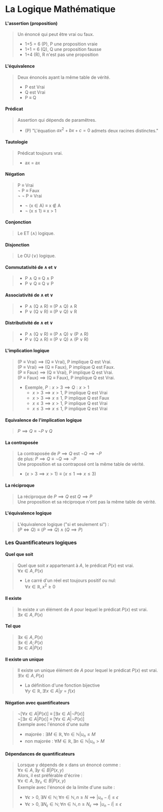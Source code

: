# La Logique Mathématique

#### L'assertion (proposition)
> Un énoncé qui peut être vrai ou faux. <br>
> - 1+5 = 6 (P), P une proposition vraie
> - 1+1 = 6 (Q), Q une proposition fausse
> - 1+4 (R), R n'est pas une proposition
#### L'équivalence 
> Deux énoncés ayant la même table de vérité. <br>
> - P est Vrai 
> - Q est Vrai 
> - P $\equiv$ Q
#### Prédicat 
> Assertion qui dépends de paramêtres. <br>
> - (P) "L'équation $ax^2 + bx + c = 0$ admets deux racines distinctes."
#### Tautologie
> Prédicat toujours vrai. <br>
> - ax = ax 
#### Négation
> P $\equiv$ Vrai <br>
>  $\neg$ P $\equiv$ Faux <br>
>  $\neg$ $\neg$ P $\equiv$ Vrai <br>
> - $\neg$ (x $\in$ A) $\equiv$ x $\notin$ A
> - $\neg$ (x $\le$ 1) $\equiv$ x > 1
#### Conjonction
> Le ET ($\land$) logique. <br>
#### Disjonction 
> Le OU ($\lor$) logique. <br>
#### Commutativité de $\land$ et $\lor$
> - P $\land$ Q $\equiv$ Q $\land$ P
> - P $\lor$ Q $\equiv$ Q $\lor$ P
#### Associativité de $\land$ et $\lor$
> - P $\land$ (Q $\land$ R) $\equiv$ (P $\land$ Q) $\land$ R
> - P $\lor$ (Q $\lor$ R) $\equiv$ (P $\lor$ Q) $\lor$ R
#### Distributivité de $\land$ et $\lor$
> - P $\land$ (Q $\lor$ R) $\equiv$ (P $\land$ Q) $\lor$ (P $\land$ R)
> - P $\lor$ (Q $\land$ R) $\equiv$ (P $\lor$ Q) $\land$ (P $\lor$ R)
#### L'implication logique
> (P $\equiv$ Vrai) $\implies$ (Q $\equiv$ Vrai), P implique Q est Vrai. <br>
> (P $\equiv$ Vrai) $\implies$ (Q $\equiv$ Faux), P implique Q est Faux. <br> 
> (P $\equiv$ Faux) $\implies$ (Q $\equiv$ Vrai), P implique Q est Vrai. <br>
> (P $\equiv$ Faux) $\implies$ (Q $\equiv$ Faux), P implique Q est Vrai. <br>
> - Exemple, $P: x>3 \implies Q: x>1$
>   - $x > 3 \implies x > 1$, P implique Q est Vrai
>   - $x > 3 \implies x \le 1$, P implique Q est Faux
>   - $x \le 3 \implies x > 1$, P implique Q est Vrai
>   - $x \le 3 \implies x \le 1$, P implique Q est Vrai
#### Equivalence de l'implication logique
> $P \implies Q \equiv \neg P \lor Q$
#### La contraposée
> La contraposée de $P \implies Q$ est $\neg Q \implies \neg P$ 
> <br> de plus: $P \implies Q \equiv \neg Q \implies \neg P$
> <br> Une proposition et sa contraposé ont la même table de vérité.
> - $(x > 3 \implies x > 1) \equiv (x\le1 \implies x \le 3)$
#### La réciproque 
> La réciproque de $P \implies Q$ est $Q \implies P$
> <br> Une proposition et sa réciproque n'ont pas la même table de vérité.
#### L'équivalence logique
> L'équivalence logique ("si et seulement si") : <br>
> $(P \Longleftrightarrow Q) \equiv (P \implies Q) \land (Q \implies P)$
### Les Quantificateurs logiques
#### Quel que soit 
> Quel que soit $x$ appartenant à $A$, le prédicat $P(x)$ est vrai. <br>
> $\forall x \in A, P(x)$
> - Le carré d'un réel est toujours positif ou nul:<br>
>   $\forall x \in \mathbb{R}, x^2 \geq 0$
#### Il existe 
> In existe $x$ un élément de $A$ pour lequel le prédicat $P(x)$ est vrai. <br>
> $\exists x \in A, P(x)$
#### Tel que 
> $\exists x \in A, P(x)$ <br>
> $\exists x \in A; P(x)$ <br>
> $\exists x \in A| P(x)$ <br>
#### Il existe un unique
> Il existe un unique élément de $A$ pour lequel le prédicat $P(x)$ est vrai. <br>
> $\exists ! x \in A, P(x)$
> - La définition d'une fonction bijective <br>
>   $\forall y \in \mathbb{R}, \exists ! x \in A | y = f(x)$
#### Négation avec quantificateurs
> $\neg [\forall x \in A| P(x)]$ $\equiv$ $[\exists x\in A|\neg P(x)]$ <br>
> $\neg [\exists x \in A| P(x)]$ $\equiv$ $[\forall x\in A|\neg P(x)]$ <br>
> Exemple avec l'énoncé d'une suite 
> - majorée : $\exists M \in \mathbb{R}, \forall n \in \mathbb{N}| u_n \leq M$ <br>
> - non majorée : $\forall M \in \mathbb{R}, \exists n \in \mathbb{N}| u_n > M$
#### Dépendances de quantificateurs
> Lorsque y dépends de x dans un énoncé comme : <br>
> $\forall x \in A, \exists y \in B | P(x, y)$ <br>
> Alors, il est préférable d'écrire : <br> 
> $\forall x \in A, \exists y_x \in B | P(x, y)$ <br>
> Exemple avec l'énoncé de la limite d'une suite : <br>
> - $\forall \epsilon > 0, \exists N \in \mathbb{N}; \forall n \in \mathbb{N}, n \geq N \implies |u_n - l| \leq \epsilon$
> - $\forall \epsilon > 0, \exists N_\epsilon \in \mathbb{N}; \forall n \in \mathbb{N}, n \geq N_\epsilon \implies |u_n - l| \leq \epsilon$